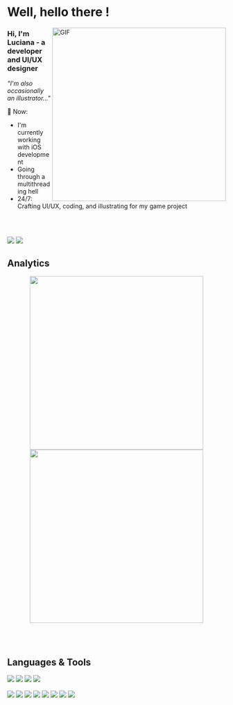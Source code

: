 # Well, hello there !

<!-- 1 -->  
  <img align="right" width=400 alt="GIF" src="https://media.giphy.com/media/VbJeIn7jzpiTS9PczB/giphy.gif" />

  <p align="left" width="450px">
    <h3> Hi, I'm Luciana - a developer and UI/UX designer</h3>
    <i>"I'm also occasionally an illustrator..."</i>
    
  💬 Now:
   - I'm currently working with iOS development
   - Going through a multithreading hell
   - 24/7: Crafting UI/UX, coding, and illustrating for my game project     
  </p>  

<br><br>
<!-- Links -->
  <a href="https://www.linkedin.com/in/luciana-adri%C3%A3o-87289a14b/"><img src="https://img.shields.io/badge/linkedin-%230077B5.svg?style=for-the-badge&logo=linkedin&logoColor=white"></a>
  <a href="https://www.figma.com/@lucianaadriao"><img src="https://img.shields.io/badge/figma-%23F24E1E.svg?style=for-the-badge&logo=figma&logoColor=white&color=b300bc"></a>

<!-- Analytics -->
<h2 align=left> Analytics </h2>
<p>
  <div align=center>
    <a href="https://github.com/denvercoder1/github-readme-streak-stats"><img width=400 align="center" src="https://streak-stats.demolab.com/?user=lvasantos&theme=jolly&hide_border=true" /></a>
    <a href="https://github.com/anuraghazra/github-readme-stats"><img width=400 align="center" src="https://github-readme-stats.vercel.app/api?username=lvasantos&rank_icon=github&show_icons=true&theme=jolly&hide_border=true" /></a>
  </div>
</p>

<br><br>

<h2 align=left> Languages & Tools</h2> 
<p> 
  <div align=left>
    <!-- Languages --> 
      <a href="https://developer.apple.com/swift/"><img src="https://img.shields.io/badge/swift-F54A2A?style=for-the-badge&logo=swift&logoColor=white&color=%23291b3e"></a> 
    <a href="https://www.python.org/"><img src="https://img.shields.io/badge/python-3670A0?style=for-the-badge&logo=python&logoColor=white&color=%23291b3e"></a>
    <a href=""><img src="https://img.shields.io/badge/c-%2300599C.svg?style=for-the-badge&logo=c&logoColor=white&color=%23291b3e"></a>
    <!-- Tools --> 
    <a href="https://www.figma.com/@lucianaadriao"><img src="https://img.shields.io/badge/figma-%23F24E1E.svg?style=for-the-badge&logo=figma&logoColor=white&color=%23291b3e"></a><br><br>
    <a href="https://developer.apple.com/xcode/"><img src="https://img.shields.io/badge/Xcode-007ACC?style=for-the-badge&logo=Xcode&logoColor=white&color=%23291b3e"></a>
    <a href="https://code.visualstudio.com/"><img src="https://img.shields.io/badge/Visual%20Studio%20Code-0078d7.svg?style=for-the-badge&logo=visual-studio-code&logoColor=white&color=%23291b3e"></a>
    <a href="https://docs.github.com/en"><img src="https://img.shields.io/badge/github-%23121011.svg?style=for-the-badge&logo=github&logoColor=white&color=%23291b3e"></a>
    <a href="https://git-scm.com/doc"><img src="https://img.shields.io/badge/git-%23F05033.svg?style=for-the-badge&logo=git&logoColor=white&color=%23291b3e"></a>
    <a href=""><img src="https://img.shields.io/badge/adobe%20photoshop-%2331A8FF.svg?style=for-the-badge&logo=adobe%20photoshop&logoColor=white&color=%23291b3e"></a>
    <a href=""><img src="https://img.shields.io/badge/adobe%20illustrator-%23FF9A00.svg?style=for-the-badge&logo=adobe%20illustrator&logoColor=white&color=%23291b3e"></a>
    <a href=""><img src="https://img.shields.io/badge/Adobe%20After%20Effects-9999FF.svg?style=for-the-badge&logo=Adobe%20After%20Effects&logoColor=white&color=%23291b3e"></a>
    <a href=""><img src="https://img.shields.io/badge/notion-9999FF.svg?style=for-the-badge&logo=notion&logoColor=white&color=%23291b3e"></a> </p>
  </div>
</p>
<!--

    Apps at apple Store:
    https://img.shields.io/badge/App_Store-0D96F6?style=for-the-badge&logo=app-store&logoColor=white
    
    Behance, just in case:
    https://img.shields.io/badge/Behance-1769ff?style=for-the-badge&logo=behance&logoColor=white

